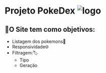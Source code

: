 # **Projeto PokeDex** ![logo](assets/images/favicon.ico)

## 📌O Site tem como objetivos:
- Listagem dos pokemons📝
- Responsividade🌐
- Filtragem:🏷️
    - Tipo
    - Geração